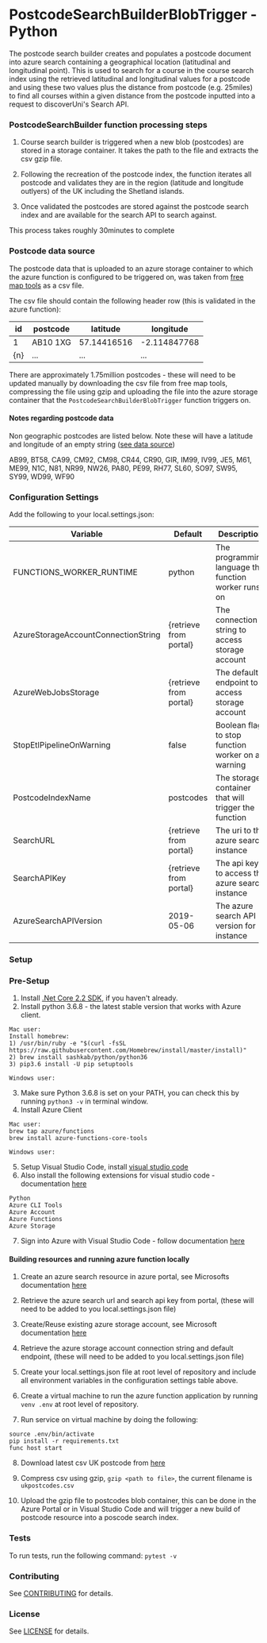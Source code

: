 PostcodeSearchBuilderBlobTrigger - Python
=========================================
The postcode search builder creates and populates a postcode document into azure search containing a geographical location (latitudinal and longitudinal point). This is used to search for a course in the course search index using the retrieved latitudinal and longitudinal values for a postcode and using these two values plus the distance from postcode (e.g. 25miles) to find all courses within a given distance from the postcode inputted into a request to discoverUni's Search API.

### PostcodeSearchBuilder function processing steps

1. Course search builder is triggered when a new blob (postcodes) are stored in a storage container. It takes the path to the file and extracts the csv gzip file.

2. Following the recreation of the postcode index, the function iterates all postcode and validates they are in the region (latitude and longitude outlyers) of the UK including the Shetland islands.

3. Once validated the postcodes are stored against the postcode search index and are available for the search API to search against.

This process takes roughly 30minutes to complete

### Postcode data source

The postcode data that is uploaded to an azure storage container to which the azure function is configured to be triggered on, was taken from [free map tools](https://www.freemaptools.com/download-uk-postcode-lat-lng.htm) as a csv file.

The csv file should contain the following header row (this is validated in the azure function):

| id  | postcode | latitude    | longitude    |
| --- | -------- | ----------- | ------------ |
| 1   | AB10 1XG | 57.14416516 | -2.114847768 |
| {n} | ...      | ...         | ...          |

There are approximately 1.75million postcodes - these will need to be updated manually by downloading the csv file from free map tools, compressing the file using gzip and uploading the file into the azure storage container that the `PostcodeSearchBuilderBlobTrigger` function triggers on.

#### Notes regarding postcode data

Non geographic postcodes are listed below. Note these will have a latitude and longitude of an empty string ([see data source](https://www.freemaptools.com/download-uk-postcode-lat-lng.htm))

AB99, BT58, CA99, CM92, CM98, CR44, CR90, GIR, IM99, IV99, JE5, M61, ME99, N1C, N81, NR99, NW26, PA80, PE99, RH77, SL60, SO97, SW95, SY99, WD99, WF90

### Configuration Settings

Add the following to your local.settings.json:

| Variable                            | Default                | Description                                              |
| ----------------------------------- | ---------------------- | -------------------------------------------------------- |
| FUNCTIONS_WORKER_RUNTIME            | python                 | The programming language the function worker runs on     |
| AzureStorageAccountConnectionString | {retrieve from portal} | The connection string to access storage account          |
| AzureWebJobsStorage                 | {retrieve from portal} | The default endpoint to access storage account           |
| StopEtlPipelineOnWarning            | false                  | Boolean flag to stop function worker on a warning        |
| PostcodeIndexName                   | postcodes              | The storage container that will trigger the function     |
| SearchURL                           | {retrieve from portal} | The uri to the azure search instance                     |
| SearchAPIKey                        | {retrieve from portal} | The api key to access the azure search instance          |
| AzureSearchAPIVersion               | 2019-05-06             | The azure search API version for instance                |

### Setup

### Pre-Setup

1) Install [.Net Core 2.2 SDK](https://dotnet.microsoft.com/download), if you haven't already.
2) Install python 3.6.8 - the latest stable version that works with Azure client.
```
Mac user:
Install homebrew:
1) /usr/bin/ruby -e "$(curl -fsSL https://raw.githubusercontent.com/Homebrew/install/master/install)"
2) brew install sashkab/python/python36
3) pip3.6 install -U pip setuptools

Windows user:
```
3) Make sure Python 3.6.8 is set on your PATH, you can check this by running `python3 -v` in terminal window.
4) Install Azure Client
```
Mac user:
brew tap azure/functions
brew install azure-functions-core-tools

Windows user:
```
5) Setup Visual Studio Code, install [visual studio code](https://code.visualstudio.com/)
6) Also install the following extensions for visual studio code - documentation [here](https://code.visualstudio.com/docs/editor/extension-gallery)

```
Python
Azure CLI Tools
Azure Account
Azure Functions
Azure Storage
```

7) Sign into Azure with Visual Studio Code - follow documentation [here](https://docs.microsoft.com/en-us/azure/azure-functions/tutorial-vs-code-serverless-python#_sign-in-to-azure)

#### Building resources and running azure function locally

1) Create an azure search resource in azure portal, see Microsofts documentation [here](https://docs.microsoft.com/en-us/azure/search/search-create-service-portal)

2) Retrieve the azure search url and search api key from portal, (these will need to be added to you local.settings.json file)

3) Create/Reuse existing azure storage account, see Microsoft documentation [here](https://docs.microsoft.com/en-us/azure/storage/common/storage-quickstart-create-account?tabs=azure-portal)

4) Retrieve the azure storage account connection string and default endpoint, (these will need to be added to you local.settings.json file)

5) Create your local.settings.json file at root level of repository and include all environment variables in the configuration settings table above.

6) Create a virtual machine to run the azure function application by running `venv .env` at root level of repository.

7) Run service on virtual machine by doing the following:
```
source .env/bin/activate
pip install -r requirements.txt
func host start
```

8) Download latest csv UK postcode from [here](https://www.freemaptools.com/download-uk-postcode-lat-lng.htm)

9) Compress csv using gzip, `gzip <path to file>`, the current filename is `ukpostcodes.csv`

10) Upload the gzip file to postcodes blob container, this can be done in the Azure Portal or in Visual Studio Code and will trigger a new build of postcode resource into a poscode search index.

### Tests

To run tests, run the following command: `pytest -v`

### Contributing

See [CONTRIBUTING](CONTRIBUTING.md) for details.

### License

See [LICENSE](LICENSE.md) for details.